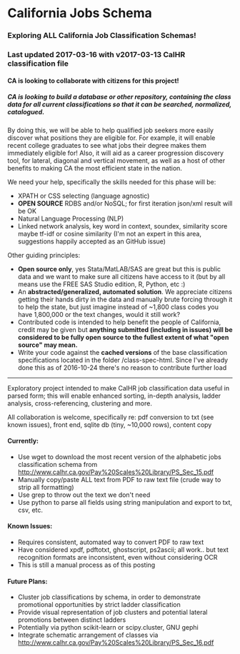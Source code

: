 # California Jobs Schema
### **Exploring ALL California Job Classification Schemas!**
### **Last updated 2017-03-16 with v2017-03-13 CalHR classification file**
#### CA is looking to collaborate with citizens for this project!

##### CA is looking to build a database or other repository, containing the class data for all current classifications so that it can be searched, normalized, catalogued.
By doing this, we will be able to help qualified job seekers more easily discover what positions they are eligible for. For example, it will enable recent college graduates to see what jobs their degree makes them immediately eligible for! Also, it will aid as a career progression discovery tool, for lateral, diagonal and vertical movement, as well as a host of other benefits to making CA the most efficient state in the nation.

We need your help, specifically the skills needed for this phase will be: 

* XPATH or CSS selecting (language agnostic)
* **OPEN SOURCE** RDBS and/or NoSQL; for first iteration json/xml result will be OK
* Natural Language Processing (NLP)
* Linked network analysis, key word in context, soundex, similarity score maybe tf-idf or cosine similarity (I'm not an expert in this area, suggestions happily accepted as an GitHub issue)

Other guiding principles:

* **Open source only**, yes Stata/MatLAB/SAS are great but this is public data and we want to make sure all citizens have access to it (but by all means use the FREE SAS Studio edition, R, Python, etc :)
* An **abstracted/generalized, automated solution**. We appreciate citizens getting their hands dirty in the data and manually brute forcing through it to help the state, but just imagine instead of ~1,800 class codes you have 1,800,000 or the text changes, would it still work?
* Contributed code is intended to help benefit the people of California, credit may be given but **anything submitted (including in issues) will be considered to be fully open source to the fullest extent of what "open source" may mean.**
* Write your code against the **cached versions** of the base classification specifications located in the folder /class-spec-html. Since I've already done this as of 2016-10-24 there's no reason to contribute further load

----------------------------

Exploratory project intended to make CalHR job classification data useful in parsed form; this will enable enhanced sorting, in-depth analysis, ladder analysis, cross-referencing, clustering and more.

All collaboration is welcome, specifically re: pdf conversion to txt (see known issues), front end, sqlite db (tiny, ~10,000 rows), content copy

#### **Currently:**
* Use wget to download the most recent version of the alphabetic jobs classification schema from http://www.calhr.ca.gov/Pay%20Scales%20Library/PS_Sec_15.pdf
* Manually copy/paste ALL text from PDF to raw text file (crude way to strip all formatting)
* Use grep to throw out the text we don't need
* Use python to parse all fields using string manipulation and export to txt, csv, etc.

#### **Known Issues:**
* Requires consistent, automated way to convert PDF to raw text
 * Have considered xpdf, pdftotxt, ghostscript, ps2ascii; all work.. but text recognition formats are inconsistent, even without considering OCR
 * This is still a manual process as of this posting

#### **Future Plans:**
* Cluster job classifications by schema, in order to demonstrate promotional opportunities by strict ladder classification
* Provide visual representation of job clusters and potential lateral promotions between distinct ladders
 * Potentially via python scikit-learn or scipy.cluster, GNU gephi
* Integrate schematic arrangement of classes via http://www.calhr.ca.gov/Pay%20Scales%20Library/PS_Sec_16.pdf
